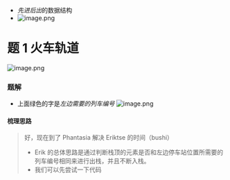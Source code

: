 - *先进后出*的数据结构
- ![image.png](https://iili.io/JEW3MEx.png)
# 题 1 火车轨道
![image.png](https://iili.io/JEWfsTP.png)


### 题解
- 上面绿色的字是*左边需要的列车编号*
![image.png](https://iili.io/JEWFDDF.png)
#### 梳理思路
> 好，现在到了 Phantasia 解决 Eriktse 的时间（bushi）
> - Erik 的总体思路是通过判断栈顶的元素是否和左边停车站位置所需要的列车编号相同来进行出栈，并且不断入栈。
> - 我们可以先尝试一下代码